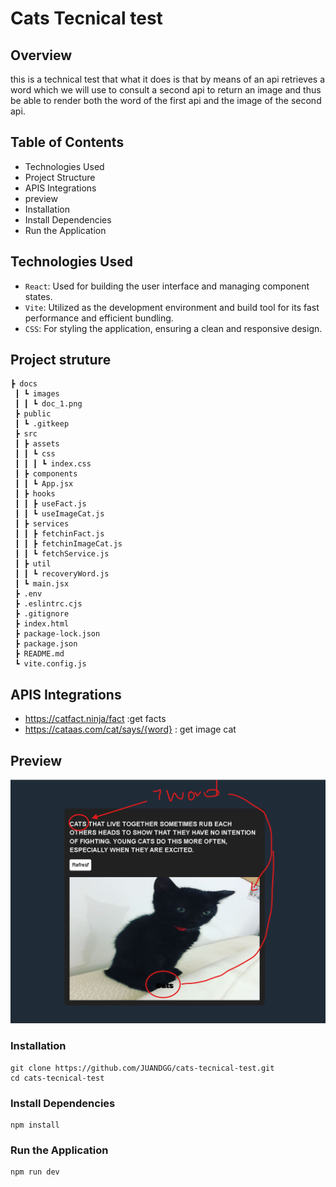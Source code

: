 # Cats Tecnical test 

## Overview
this is a technical test that what it does is that by means of an api retrieves a word which we will use to consult a second api to return an image and thus be able to render both the word of the first api and the image of the second api.

## Table of Contents
- Technologies Used
- Project Structure
- APIS Integrations
- preview
- Installation
- Install Dependencies
- Run the Application

## Technologies Used

- ```React```: Used for building the user interface and managing component states.
- ```Vite```: Utilized as the development environment and build tool for its fast performance and efficient bundling.
- ```CSS```: For styling the application, ensuring a clean and responsive design.

## Project struture
```
┣ docs
 ┃ ┗ images
 ┃ ┃ ┗ doc_1.png
 ┣ public
 ┃ ┗ .gitkeep
 ┣ src
 ┃ ┣ assets
 ┃ ┃ ┗ css
 ┃ ┃ ┃ ┗ index.css
 ┃ ┣ components
 ┃ ┃ ┗ App.jsx
 ┃ ┣ hooks
 ┃ ┃ ┣ useFact.js
 ┃ ┃ ┗ useImageCat.js
 ┃ ┣ services
 ┃ ┃ ┣ fetchinFact.js
 ┃ ┃ ┣ fetchinImageCat.js
 ┃ ┃ ┗ fetchService.js
 ┃ ┣ util
 ┃ ┃ ┗ recoveryWord.js
 ┃ ┗ main.jsx
 ┣ .env
 ┣ .eslintrc.cjs
 ┣ .gitignore
 ┣ index.html
 ┣ package-lock.json
 ┣ package.json
 ┣ README.md
 ┗ vite.config.js
```

##  APIS Integrations
- https://catfact.ninja/fact :get facts
- https://cataas.com/cat/says/{word} : get image cat

##  Preview
![doc_1](/docs/images/doc_1.png)


### Installation
```
git clone https://github.com/JUANDGG/cats-tecnical-test.git
cd cats-tecnical-test
```
### Install Dependencies

```
npm install
```
### Run the Application
```
npm run dev
```